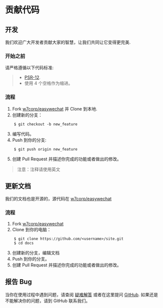 # 贡献代码

## 开发

我们欢迎广大开发者贡献大家的智慧，让我们共同让它变得更完美.

### 开始之前

请严格遵循以下代码标准:

> - [PSR-12](https://github.com/php-fig/fig-standards/blob/master/accepted/PSR-12-extended-coding-style-guide.md).
> - 使用 4 个空格作为缩进。

### 流程

1. Fork [w7corp/easywechat](https://github.com/w7corp/easywechat) 并 Clone 到本地.
2. 创建新的分支：

```shell
    $ git checkout -b new_feature
```

3. 编写代码。
4. Push 到你的分支:

```shell
    $ git push origin new_feature
```

5. 创建 Pull Request 并描述你完成的功能或者做出的修改。

> 注意：注释请使用英文

## 更新文档

我们的文档也是开源的，源代码在 [w7corp/easywechat](https://github.com/w7corp/easywechat)

### 流程

1. Fork [w7corp/easywechat](https://github.com/w7corp/easywechat)
2. Clone 到你的电脑：

```shell
    $ git clone https://github.com/<username>/site.git
    $ cd docs
```

3. 创建新的分支，编辑文档
4. Push 到你的分支。
5. 创建 Pull Request 并描述你完成的功能或者做出的修改。

## 报告 Bug

当你在使用过程中遇到问题，请查阅 [疑难解答](/troubleshooting.html) 或者在这里提问 [GitHub](https://github.com/w7corp/easywechat/issues). 如果还是不能解决你的问题，请到 GitHub 联系我们。

[w7corp/easywechat]: https://github.com/w7corp/easywechat
